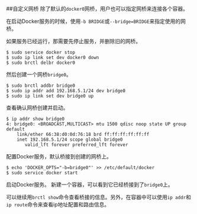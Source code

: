 ##自定义网桥
除了默认的`docker0`网桥，用户也可以指定网桥来连接各个容器。

在启动Docker服务的时候，使用`-b BRIDGE`或`--bridge=BRIDGE`来指定使用的网桥。

如果服务已经运行，那需要先停止服务，并删除旧的网桥。
```
$ sudo service docker stop
$ sudo ip link set dev docker0 down
$ sudo brctl delbr docker0
```
然后创建一个网桥`bridge0`。
```
$ sudo brctl addbr bridge0
$ sudo ip addr add 192.168.5.1/24 dev bridge0
$ sudo ip link set dev bridge0 up
```
查看确认网桥创建并启动。
```
$ ip addr show bridge0
4: bridge0: <BROADCAST,MULTICAST> mtu 1500 qdisc noop state UP group default
    link/ether 66:38:d0:0d:76:18 brd ff:ff:ff:ff:ff:ff
    inet 192.168.5.1/24 scope global bridge0
       valid_lft forever preferred_lft forever
```
配置Docker服务，默认桥接到创建的网桥上。
```
$ echo 'DOCKER_OPTS="-b=bridge0"' >> /etc/default/docker
$ sudo service docker start
```
启动Docker服务。
新建一个容器，可以看到它已经桥接到了`bridge0`上。

可以继续用`brctl show`命令查看桥接的信息。另外，在容器中可以使用`ip addr`和`ip route`命令来查看ip地址配置和路由信息。
